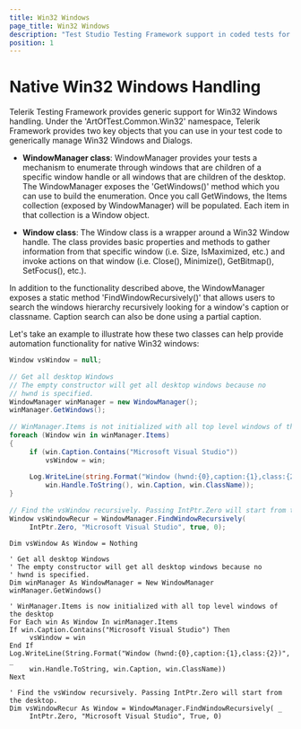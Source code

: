 ```yaml
---
title: Win32 Windows
page_title: Win32 Windows
description: "Test Studio Testing Framework support in coded tests for Win32 Windows through the WindowManager and Window classes"
position: 1
---
```

# Native Win32 Windows Handling

Telerik Testing Framework provides generic support for Win32 Windows handling. Under the 'ArtOfTest.Common.Win32' namespace, Telerik Framework provides two key objects that you can use in your test code to generically manage Win32 Windows and Dialogs.

* **WindowManager class**: WindowManager provides your tests a mechanism to enumerate through windows that are children of a specific window handle or all windows that are children of the desktop. The WindowManager exposes the 'GetWindows()' method which you can use to build the enumeration. Once you call GetWindows, the Items collection (exposed by WindowManager) will be populated. Each item in that collection is a Window object.

* **Window class**: The Window class is a wrapper around a Win32 Window handle. The class provides basic properties and methods to gather information from that specific window (i.e. Size, IsMaximized, etc.) and invoke actions on that window (i.e. Close(), Minimize(), GetBitmap(), SetFocus(), etc.).
 
In addition to the functionality described above, the WindowManager exposes a static method 'FindWindowRecursively()' that allows users to search the windows hierarchy recursively looking for a window's caption or classname. Caption search can also be done using a partial caption.
 
Let's take an example to illustrate how these two classes can help provide automation functionality for native Win32 windows:


````C#
Window vsWindow = null;
  
// Get all desktop Windows
// The empty constructor will get all desktop windows because no
// hwnd is specified.
WindowManager winManager = new WindowManager();
winManager.GetWindows();
  
// WinManager.Items is not initialized with all top level windows of the desktop
foreach (Window win in winManager.Items)
{
     if (win.Caption.Contains("Microsoft Visual Studio"))
         vsWindow = win;
  
     Log.WriteLine(string.Format("Window (hwnd:{0},caption:{1},class:{2})",
         win.Handle.ToString(), win.Caption, win.ClassName));
}
  
// Find the vsWindow recursively. Passing IntPtr.Zero will start from the desktop.
Window vsWindowRecur = WindowManager.FindWindowRecursively(
     IntPtr.Zero, "Microsoft Visual Studio", true, 0);
````
````VB
Dim vsWindow As Window = Nothing
  
' Get all desktop Windows
' The empty constructor will get all desktop windows because no
' hwnd is specified.
Dim winManager As WindowManager = New WindowManager
winManager.GetWindows()
  
' WinManager.Items is now initialized with all top level windows of the desktop
For Each win As Window In winManager.Items
If win.Caption.Contains("Microsoft Visual Studio") Then
     vsWindow = win
End If
Log.WriteLine(String.Format("Window (hwnd:{0},caption:{1},class:{2})", _
     win.Handle.ToString, win.Caption, win.ClassName))
Next
  
' Find the vsWindow recursively. Passing IntPtr.Zero will start from the desktop.
Dim vsWindowRecur As Window = WindowManager.FindWindowRecursively( _
     IntPtr.Zero, "Microsoft Visual Studio", True, 0)
````

